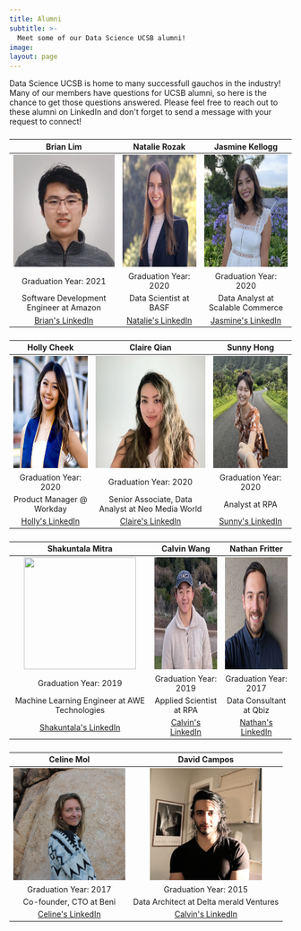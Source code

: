 ```yaml
---
title: Alumni
subtitle: >-
  Meet some of our Data Science UCSB alumni!
image:
layout: page
---
```


Data Science UCSB is home to many successfull gauchos in the industry! Many of our members have questions for UCSB alumni, so here is the chance to get those questions answered. Please feel free to reach out to these alumni on LinkedIn and don't forget to send a message with your request to connect!

<title> Featured Alumni</title>

<center><h3> </h3></center>

|   Brian Lim   | Natalie Rozak | Jasmine Kellogg |
|  :----------: |  :----------: |  :----------:  |
| <img src="/images/alumnipics/BrianLim.jpg" width="200" height="200" alt="A 200x200 image">  | <img src="/images/alumnipics/NatalieRozak.jpg" width="200" height="200" alt="A 200x200 image">  | <img src="/images/alumnipics/jasminekellogg.jpg" width="200" height="200" alt="A 200x200 image">  |
| Graduation Year: 2021 | Graduation Year: 2020 | Graduation Year: 2020 |
| Software Development Engineer at Amazon | Data Scientist at BASF | Data Analyst at Scalable Commerce |
| [Brian's LinkedIn](https://www.linkedin.com/in/blimmie) | [Natalie's LinkedIn](https://www.linkedin.com/in/natalie-rozak-74147b13b/) | [Jasmine's LinkedIn](https://www.linkedin.com/in/jasmine-kellogg) | 


<center><h3> </h3></center>

| Holly Cheek | Claire Qian | Sunny Hong |
|  :----------: |  :----------: | :----------: |
| <img src="/images/alumnipics/HollyCheek.jpg" width="200" height="200" alt="A 200x200 image"> | <img src="/images/alumnipics/ClaireQian.jpg" width="200" height="200" alt="A 200x200 image">  | <img src="/images/alumnipics/SunnyHong.jpg" width="200" height="200" alt="A 200x200 image">  |
| Graduation Year: 2020 | Graduation Year: 2020 | Graduation Year: 2020 |
| Product Manager @ Workday | Senior Associate, Data Analyst at Neo Media World | Analyst at RPA |
| [Holly's LinkedIn](https://www.linkedin.com/in/hollycheek) | [Claire's LinkedIn](https://www.linkedin.com/in/claire-q-6ba818120?trk=people-guest_people_search-card) | [Sunny's LinkedIn](https://www.linkedin.com/in/sunnysungheehong/) | 

<center><h3> </h3></center>

| Shakuntala Mitra |   Calvin Wang    |  Nathan Fritter  |
|  :----------:    |   :----------:   |   :----------:   |
| <img src="/images/alumnipics/mitra.jpg" width="200" height="200" style="width:200;height:200;">  | <img src="/images/alumnipics/CalvinWang.jpg" width="200" height="200" style="width:200;height:200">  | <img src="/images/alumnipics/NathanFritter.jpg" width="200" height="200" style="width:200;height:200;">  |
| Graduation Year: 2019 | Graduation Year: 2019 | Graduation Year: 2017 |
| Machine Learning Engineer at AWE Technologies | Applied Scientist at RPA | Data Consultant at Qbiz |
| [Shakuntala's LinkedIn](https://www.linkedin.com/in/shakuntala-mitra) | [Calvin's LinkedIn](https://www.linkedin.com/in/calvinwang0628) | [Nathan's LinkedIn](https://www.linkedin.com/in/nathan-fritter/) | 


<center><h3>  </h3></center>

|   Celine Mol    |  David  Campos |
|   :----------:   |   :----------:  |
| <img src="/images/alumnipics/CelineMol.jpg" width="200" height="200" alt="A 200x200 image">  | <img src="/images/alumnipics/DavidCampos.jpg" width="200" height="200" alt="A 200x200 image">  |
| Graduation Year: 2017 | Graduation Year: 2015 |
| Co-founder, CTO at Beni | Data Architect at Delta merald Ventures |
| [Celine's LinkedIn](https://www.linkedin.com/in/celinemol) | [Calvin's LinkedIn](https://www.linkedin.com/in/dcamposliz/) |